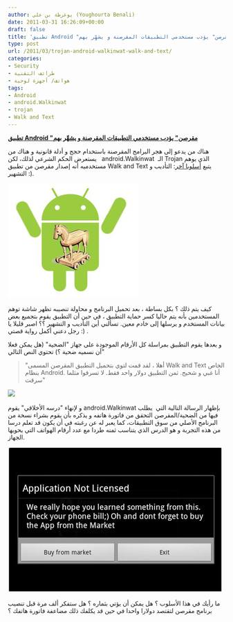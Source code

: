 ```yaml
---
author: يوغرطة بن علي (Youghourta Benali)
date: 2011-03-31 16:26:09+00:00
draft: false
title: 'تطبيق Android "مقرصن" يؤدب مستخدمي التطبيقات المقرصنة و يشهِّر بهم '
type: post
url: /2011/03/trojan-android-walkinwat-walk-and-text/
categories:
- Security
- طرائف التقنية
- هواتف/ أجهزة لوحية
tags:
- Android
- android.Walkinwat
- trojan
- Walk and Text
---
```


[**تطبيق Android "مقرصن" يؤدب مستخدمي التطبيقات المقرصنة و يشهِّر بهم**](https://www.it-scoop.com/2011/03/trojan-android-walkinwat-walk-and-text/)


هناك من يدعو إلى هجر البرامج المقرصنة باستخدام حجج و أدلة قانونية و هناك من يستعرض الحكم الشرعي لذلك، لكن   android.Walkinwat  الـ Trojan الذي يوهم مستخدميه أنه إصدار مقرصن من تطبيق Walk and Text يتبع [أسلوبا آخر](http://www.symantec.com/connect/blogs/android-threat-tackles-piracy-using-austere-justice-measures): التأديب و التشهير :).

[![](Android-Trojan.jpg)
](https://www.it-scoop.com/2011/03/trojan-android-walkinwat-walk-and-text/)

كيف يتم ذلك ؟ بكل بساطة ، بعد تحميل البرنامج و محاولة تنصيبه تظهر شاشة توهم المستخدمين بأنه يتم حاليا كسر حماية التطبيق ، في حين أن التطبيق يقوم بتجميع بعض بيانات المستخدم و يرسلها إلى خادم معين. تسألني أين التأديب و التشهير ؟؟ اصبر قليلا يا رجل دعني أكمل رواية قصتي :) .

و بعدها يقوم التطبيق بمراسلة كل الأرقام الموجودة على جهاز "الضحية" (هل يمكن فعلا أن نسميه ضحية ؟) تحتوي النص التالي"


<blockquote>"أهلا ، لقد قمت لتوي بتحميل التطبيق المقرصن المسمى Walk and Text الخاص بنظام Android. أنا غبي و شحيح. ثمن التطبيق دولار واحد فقط. لا تسرقوا مثلما سرقت"</blockquote>


[![](https://www.it-scoop.com/wp-content/uploads/2011/03/Walkinwat-msg.jpg)
](https://www.it-scoop.com/2011/03/trojan-android-walkinwat-walk-and-text/)

و لإنهاء "درسه الأخلاقي" يقوم android.Walkinwat بإظهار الرسالة التالية التي  يطلب فيها من الضحية/المقرصن التحقق من فاتورة هاتفه و يذكره بأن يقوم بشراء نسخة من البرنامج الأصلي من سوق التطبيقات، كما يعبر له عن رغبته في أن يكون قد تعلم درسا من هذه التجربة و هو الدرس الذي يتناسب ثمنه طردا مع عدد أرقام الهواتف التي يحويها الجهاز.

[![](Walkinwat-msg-2.jpg)
](https://www.it-scoop.com/2011/03/trojan-android-walkinwat-walk-and-text/)

ما رأيك في هذا الأسلوب ؟ هل يمكن أن يؤتي بثماره ؟ هل ستفكر ألف مرة قبل تنصيب برنامج مقرصن لتقتصد دولارا واحدا في حين قد يكلفك ذلك مضاعفة فاتورة هاتفك ؟







